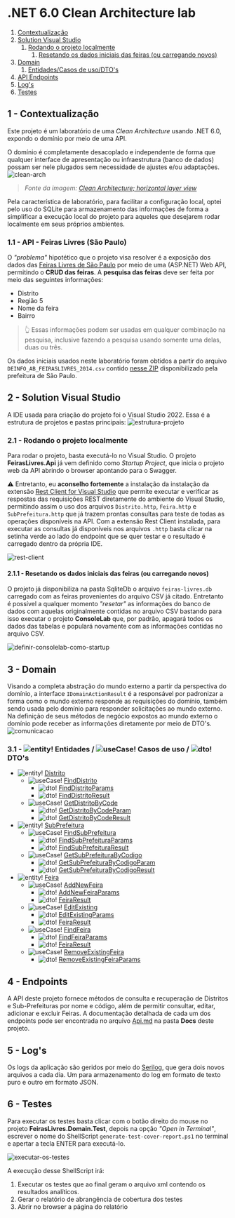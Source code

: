 # .NET 6.0 Clean Architecture lab
1. [Contextualização](#Contextualização)
2. [Solution Visual Studio](#SolutionVS)
	1. [Rodando o projeto localmente](#RodandoOProjeto)
		1. [Resetando os dados iniciais das feiras (ou carregando novos)](#ImportandoOsDados)
3. [Domain](#Domain)
	1.	[Entidades/Casos de uso/DTO's](#EntidadesCasosDeUsoDtos)
4. [API Endpoints](#ApiEndpoints)
5. [Log's](#Logs)
6. [Testes](#Testes)



## 1 - Contextualização <a name="Contextualização"></a>
Este projeto é um laboratório de uma *Clean Architecture* usando .NET 6.0, expondo o domínio por meio de uma API. 

O domínio é completamente desacoplado e independente de forma que qualquer interface de apresentação ou infraestrutura (banco de dados) possam ser nele plugados sem necessidade de ajustes e/ou adaptações.
![clean-arch](https://user-images.githubusercontent.com/3535044/198844956-253c6b5d-06c1-48d2-80fb-c8504d6f2b4c.png)

> *Fonte da imagem: [*Clean Architecture; horizontal layer view*](https://learn.microsoft.com/en-us/dotnet/architecture/modern-web-apps-azure/common-web-application-architectures)*

Pela característica de laboratório, para facilitar a configuração local, optei pelo uso do SQLite para armazenamento das informações de forma a simplificar a execução local do projeto para aqueles que desejarem rodar localmente em seus próprios ambientes.

### 1.1 - API - Feiras Livres (São Paulo)
O *"problema"* hipotético que o projeto visa resolver é a exposição dos dados das [Feiras Livres de São Paulo](https://www.prefeitura.sp.gov.br/cidade/secretarias/subprefeituras/abastecimento/noticias/index.php?p=294187) por meio de uma (ASP.NET) Web API, permitindo o **CRUD das feiras**.
A **pesquisa das feiras** deve ser feita por meio das seguintes informações:
- Distrito
- Região 5
- Nome da feira
- Bairro
> 👆 Essas informações podem ser usadas em qualquer combinação na pesquisa, inclusive fazendo a pesquisa usando somente uma delas, duas ou três.

Os dados iniciais usados neste laboratório foram obtidos a partir do arquivo `DEINFO_AB_FEIRASLIVRES_2014.csv` contido [nesse ZIP](http://www.prefeitura.sp.gov.br/cidade/secretarias/upload/chamadas/feiras_livres_1429113213.zip) disponibilizado pela prefeitura de São Paulo. 

## 2 - Solution Visual Studio<a name="SolutionVS"></a>
A IDE usada para criação do projeto foi o Visual Studio 2022.
Essa é a estrutura de projetos e pastas principais:
![estrutura-projeto](https://user-images.githubusercontent.com/3535044/198698547-946bfdd5-5ea4-43de-8da6-580ef8a1b522.png)

### 2.1 - Rodando o projeto localmente<a name="RodandoOProjeto"></a>
Para rodar o projeto, basta executá-lo no Visual Studio. O projeto **FeirasLivres.Api** já vem definido como *Startup Project*, que inicia o projeto web da API abrindo o browser apontando para o Swagger.

⚠ Entretanto, eu **aconselho fortemente** a instalação da instalação da extensão [Rest Client for Visual Studio](https://github.com/madskristensen/RestClientVS) que permite executar e verificar as respostas das requisições REST diretamente do ambiente do Visual Studio, permitindo assim o uso dos arquivos `Distrito.http`, `Feira.http` e `SubPrefeitura.http` que já trazem prontas consultas para teste de todas as operações disponíveis na API.
Com a extensão Rest Client instalada, para executar as consultas já disponíveis nos arquivos `.http` basta clicar na setinha verde ao lado do endpoint que se quer testar e o resultado é carregado dentro da própria IDE.

![rest-client](https://user-images.githubusercontent.com/3535044/198875783-7bbbe073-b269-4ec4-9617-c3e558b2a194.png)

#### 2.1.1 - Resetando os dados iniciais das feiras (ou carregando novos)<a name="ImportandoOsDados"></a>
O projeto já disponibiliza na pasta SqliteDb o arquivo `feiras-livres.db` carregado com as feiras provenientes do arquivo CSV já citado. Entretanto é possível a qualquer momento *"resetar"* as informações do banco de dados com aquelas originalmente contidas no arquivo CSV bastando para isso executar o projeto **ConsoleLab** que, por padrão, apagará todos os dados das tabelas e populará novamente com as informações contidas no arquivo CSV.

![definir-consolelab-como-startup](https://user-images.githubusercontent.com/3535044/198825259-0890b1b6-2c63-4838-b750-46bd0be907d2.png)

## 3 - Domain<a name="Domain"></a>
Visando a completa abstração do mundo externo a partir da perspectiva do domínio, a interface `IDomainActionResult` é a responsável por padronizar a forma como o mundo externo responde as requisições do domínio, também sendo usada pelo domínio para responder solicitações ao mundo externo.
Na definição de seus métodos de negócio expostos ao mundo externo o domínio pode receber as informações diretamente por meio de DTO's.
![comunicacao](https://user-images.githubusercontent.com/3535044/198842361-07492d31-7f63-4e68-9e36-c2bd69869b37.png)

### 3.1 - ![entity!](https://p.yusukekamiyamane.com/icons/search/fugue/icons/document-list.png)  Entidades / ![useCase!](https://p.yusukekamiyamane.com/icons/search/fugue/icons/lightning.png) Casos de uso / ![dto!](https://p.yusukekamiyamane.com/icons/search/fugue/icons/envelope-share.png) DTO's<a name="EntidadesCasosDeUsoDtos"></a>
- ![entity!](https://p.yusukekamiyamane.com/icons/search/fugue/icons/document-list.png) [Distrito](https://github.com/brncesar/Feira/blob/master/FeirasLivres.Domain/Entities/DistritoEntity/Distrito.cs)
	- ![useCase!](https://p.yusukekamiyamane.com/icons/search/fugue/icons/lightning.png) [FindDistrito](https://github.com/brncesar/Feira/blob/master/FeirasLivres.Domain/Entities/DistritoEntity/FindDistritoUseCase/FindDistrito.cs)
		- ![dto!](https://p.yusukekamiyamane.com/icons/search/fugue/icons/envelope-share.png) [FindDistritoParams](https://github.com/brncesar/Feira/blob/master/FeirasLivres.Domain/Entities/DistritoEntity/FindDistritoUseCase/FindDistrito.Params.cs)
		- ![dto!](https://p.yusukekamiyamane.com/icons/search/fugue/icons/envelope-share.png) [FindDistritoResult](https://github.com/brncesar/Feira/blob/master/FeirasLivres.Domain/Entities/DistritoEntity/FindDistritoUseCase/FindDistrito.Result.cs)
	- ![useCase!](https://p.yusukekamiyamane.com/icons/search/fugue/icons/lightning.png) [GetDistritoByCode](https://github.com/brncesar/Feira/blob/master/FeirasLivres.Domain/Entities/DistritoEntity/GetDistritoByCodigoUseCase/GetDistritoByCodigo.cs)
		- ![dto!](https://p.yusukekamiyamane.com/icons/search/fugue/icons/envelope-share.png) [GetDistritoByCodeParam](https://github.com/brncesar/Feira/blob/master/FeirasLivres.Domain/Entities/DistritoEntity/GetDistritoByCodigoUseCase/GetDistritoByCodigo.Params.cs)
		- ![dto!](https://p.yusukekamiyamane.com/icons/search/fugue/icons/envelope-share.png) [GetDistritoByCodeResult](https://github.com/brncesar/Feira/blob/master/FeirasLivres.Domain/Entities/DistritoEntity/GetDistritoByCodigoUseCase/GetDistritoByCodigo.Result.cs)
- ![entity!](https://p.yusukekamiyamane.com/icons/search/fugue/icons/document-list.png) [SubPrefeitura](https://github.com/brncesar/Feira/blob/master/FeirasLivres.Domain/Entities/SubPrefeituraEntity/SubPrefeitura.cs)
	- ![useCase!](https://p.yusukekamiyamane.com/icons/search/fugue/icons/lightning.png) [FindSubPrefeitura](https://github.com/brncesar/Feira/blob/master/FeirasLivres.Domain/Entities/SubPrefeituraEntity/FindSubPrefeituraUseCase/FindSubPrefeitura.cs)
		- ![dto!](https://p.yusukekamiyamane.com/icons/search/fugue/icons/envelope-share.png) [FindSubPrefeituraParams](https://github.com/brncesar/Feira/blob/master/FeirasLivres.Domain/Entities/SubPrefeituraEntity/FindSubPrefeituraUseCase/FindSubPrefeitura.Params.cs)
		- ![dto!](https://p.yusukekamiyamane.com/icons/search/fugue/icons/envelope-share.png) [FindSubPrefeituraResult](https://github.com/brncesar/Feira/blob/master/FeirasLivres.Domain/Entities/SubPrefeituraEntity/FindSubPrefeituraUseCase/FindSubPrefeitura.Result.cs)
	- ![useCase!](https://p.yusukekamiyamane.com/icons/search/fugue/icons/lightning.png) [GetSubPrefeituraByCodigo](https://github.com/brncesar/Feira/blob/master/FeirasLivres.Domain/Entities/SubPrefeituraEntity/GetSubPrefeituraByCodigoUseCase/GetSubPrefeituraByCodigo.cs)
		- ![dto!](https://p.yusukekamiyamane.com/icons/search/fugue/icons/envelope-share.png) [GetSubPrefeituraByCodigoParam](https://github.com/brncesar/Feira/blob/master/FeirasLivres.Domain/Entities/SubPrefeituraEntity/GetSubPrefeituraByCodigoUseCase/GetSubPrefeituraByCodigo.Params.cs)
		- ![dto!](https://p.yusukekamiyamane.com/icons/search/fugue/icons/envelope-share.png) [GetSubPrefeituraByCodigoResult](https://github.com/brncesar/Feira/blob/master/FeirasLivres.Domain/Entities/SubPrefeituraEntity/GetSubPrefeituraByCodigoUseCase/GetSubPrefeituraByCodigo.Result.cs)
- ![entity!](https://p.yusukekamiyamane.com/icons/search/fugue/icons/document-list.png) [Feira](https://github.com/brncesar/Feira/blob/master/FeirasLivres.Domain/Entities/FeiraEntity/Feira.cs)
	- ![useCase!](https://p.yusukekamiyamane.com/icons/search/fugue/icons/lightning.png) [AddNewFeira](https://github.com/brncesar/Feira/blob/master/FeirasLivres.Domain/Entities/FeiraEntity/AddNewFeiraUseCase/AddNewFeira.cs)
		- ![dto!](https://p.yusukekamiyamane.com/icons/search/fugue/icons/envelope-share.png) [AddNewFeiraParams](https://github.com/brncesar/Feira/blob/master/FeirasLivres.Domain/Entities/FeiraEntity/AddNewFeiraUseCase/AddNewFeira.Params.cs)
		- ![dto!](https://p.yusukekamiyamane.com/icons/search/fugue/icons/envelope-share.png) [FeiraResult](https://github.com/brncesar/Feira/blob/master/FeirasLivres.Domain/Entities/FeiraEntity/_Common/FeiraResult.cs)
	- ![useCase!](https://p.yusukekamiyamane.com/icons/search/fugue/icons/lightning.png) [EditExisting](https://github.com/brncesar/Feira/blob/master/FeirasLivres.Domain/Entities/FeiraEntity/EditExistingFeiraUseCase/EditExistingFeira.cs)
		- ![dto!](https://p.yusukekamiyamane.com/icons/search/fugue/icons/envelope-share.png) [EditExistingParams](https://github.com/brncesar/Feira/blob/master/FeirasLivres.Domain/Entities/FeiraEntity/EditExistingFeiraUseCase/EditExistingFeira.Params.cs)
		- ![dto!](https://p.yusukekamiyamane.com/icons/search/fugue/icons/envelope-share.png) [FeiraResult](https://github.com/brncesar/Feira/blob/master/FeirasLivres.Domain/Entities/FeiraEntity/_Common/FeiraResult.cs)
	- ![useCase!](https://p.yusukekamiyamane.com/icons/search/fugue/icons/lightning.png) [FindFeira](https://github.com/brncesar/Feira/blob/master/FeirasLivres.Domain/Entities/FeiraEntity/FindFeiraUseCase/FindFeira.cs)
		- ![dto!](https://p.yusukekamiyamane.com/icons/search/fugue/icons/envelope-share.png) [FindFeiraParams](https://github.com/brncesar/Feira/blob/master/FeirasLivres.Domain/Entities/FeiraEntity/FindFeiraUseCase/FindFeira.Params.cs)
		- ![dto!](https://p.yusukekamiyamane.com/icons/search/fugue/icons/envelope-share.png) [FeiraResult](https://github.com/brncesar/Feira/blob/master/FeirasLivres.Domain/Entities/FeiraEntity/_Common/FeiraResult.cs)
	- ![useCase!](https://p.yusukekamiyamane.com/icons/search/fugue/icons/lightning.png) [RemoveExistingFeira](https://github.com/brncesar/Feira/blob/master/FeirasLivres.Domain/Entities/FeiraEntity/RemoveExistingFeiraUseCase/RemoveExistingFeira.cs)
		- ![dto!](https://p.yusukekamiyamane.com/icons/search/fugue/icons/envelope-share.png) [RemoveExistingFeiraParams](https://github.com/brncesar/Feira/blob/master/FeirasLivres.Domain/Entities/FeiraEntity/RemoveExistingFeiraUseCase/RemoveExistingFeira.Params.cs)


## 4 - Endpoints<a name="ApiEndpoints"></a>
A API deste projeto fornece métodos de consulta e recuperação de Distritos e Sub-Prefeituras por nome e código, além de permitir consultar, editar, adicionar e excluir Feiras.
A documentação detalhada de cada um dos endpoints pode ser encontrada no arquivo [Api.md](https://github.com/brncesar/Feira/blob/master/Docs/Api.md) na pasta **Docs** deste projeto.

## 5 - Log's<a name="Logs"></a>
Os logs da aplicação são geridos por meio do [Serilog](https://serilog.net/), que gera dois novos arquivos a cada dia. Um para armazenamento do log em formato de texto puro e outro em formato JSON.

## 6 - Testes<a name="Testes"></a>
Para executar os testes basta clicar com o botão direito do mouse no projeto **FeirasLivres.Domain.Test**, depois na opção *"Open in Terminal"*, escrever o nome do ShellScript `generate-test-cover-report.ps1` no terminal e apertar a tecla ENTER para executá-lo.

![executar-os-testes](https://user-images.githubusercontent.com/3535044/198875814-5688fda0-8d97-4479-a398-73a60c1da038.png)

A execução desse ShellScript irá:
1. Executar os testes que ao final geram o arquivo xml contendo os resultados analíticos.
2. Gerar o relatório de abrangência de cobertura dos testes
3. Abrir no browser a página do relatório
